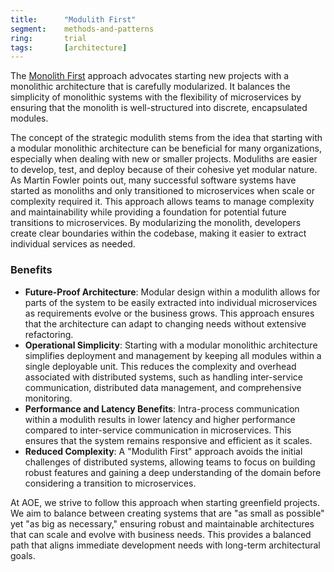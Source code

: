 ```yaml
---
title:      "Modulith First"
segment:    methods-and-patterns
ring:       trial
tags:       [architecture]
---
```


The [Monolith First](https://martinfowler.com/bliki/MonolithFirst.html) approach advocates starting new projects with a monolithic architecture that is carefully modularized. It balances the simplicity of monolithic systems with the flexibility of microservices by ensuring that the monolith is well-structured into discrete, encapsulated modules.

The concept of the strategic modulith stems from the idea that starting with a modular monolithic architecture can be beneficial for many organizations, especially when dealing with new or smaller projects. Moduliths are easier to develop, test, and deploy because of their cohesive yet modular nature. As Martin Fowler points out, many successful software systems have started as monoliths and only transitioned to microservices when scale or complexity required it. This approach allows teams to manage complexity and maintainability while providing a foundation for potential future transitions to microservices. By modularizing the monolith, developers create clear boundaries within the codebase, making it easier to extract individual services as needed.

### Benefits

- **Future-Proof Architecture**: Modular design within a modulith allows for parts of the system to be easily extracted into individual microservices as requirements evolve or the business grows. This approach ensures that the architecture can adapt to changing needs without extensive refactoring.
- **Operational Simplicity**: Starting with a modular monolithic architecture simplifies deployment and management by keeping all modules within a single deployable unit. This reduces the complexity and overhead associated with distributed systems, such as handling inter-service communication, distributed data management, and comprehensive monitoring.
- **Performance and Latency Benefits**: Intra-process communication within a modulith results in lower latency and higher performance compared to inter-service communication in microservices. This ensures that the system remains responsive and efficient as it scales.
- **Reduced Complexity**: A "Modulith First" approach avoids the initial challenges of distributed systems, allowing teams to focus on building robust features and gaining a deep understanding of the domain before considering a transition to microservices.

At AOE, we strive to follow this approach when starting greenfield projects. We aim to balance between creating systems that are "as small as possible" yet "as big as necessary," ensuring robust and maintainable architectures that can scale and evolve with business needs. This provides a balanced path that aligns immediate development needs with long-term architectural goals.
